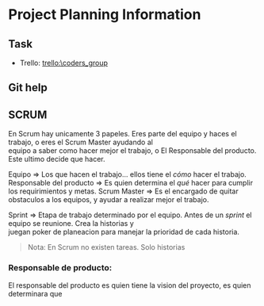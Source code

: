 # Project Planning Information

## Task
- Trello: [trello:\\coders\_group](https://trello.com/invite/b/LMPjpJCt/4e71289966a1f06f0d2b09bd70b2d169/codersgroup)

## Git help

## SCRUM

En Scrum hay unicamente 3 papeles. Eres parte del equipo y haces el trabajo, o eres el Scrum Master ayudando  al <br>
equipo a saber como hacer mejor el trabajo, o El Responsable del producto. Este ultimo decide que hacer.

Equipo => Los que hacen el trabajo... ellos tiene el *cómo* hacer el trabajo.
Responsable del producto => Es quien determina el *qué* hacer para cumplir los requirimientos y metas.
Scrum Master => Es el encargado de quitar obstaculos a los equipos, y ayudar a realizar mejor el trabajo.

Sprint => Etapa de trabajo determinado por el equipo. Antes de un *sprint* el equipo se reunione. Crea la historias y <br>
juegan poker de planeacion para manejar la prioridad de cada historia.

> Nota: En Scrum no existen tareas. Solo historias

### Responsable de producto:
El responsable del producto es quien tiene la vision del proyecto, es quien determinara que 
